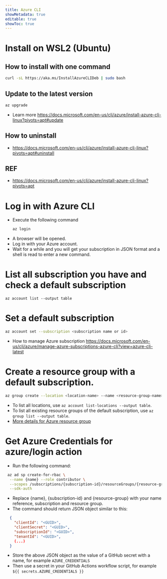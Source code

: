 ```yaml
---
title: Azure CLI
showMetadata: true
editable: true
showToc: true
---
```


# Install on WSL2 (Ubuntu)

## How to install with one command
  ```sh
  curl -sL https://aka.ms/InstallAzureCLIDeb | sudo bash
  ```

## Update to the latest version
  ```sh
  az upgrade
  ```
- Learn more https://docs.microsoft.com/en-us/cli/azure/install-azure-cli-linux?pivots=apt#update

## How to uninstall
- https://docs.microsoft.com/en-us/cli/azure/install-azure-cli-linux?pivots=apt#uninstall

## REF
- https://docs.microsoft.com/en-us/cli/azure/install-azure-cli-linux?pivots=apt

# Log in with Azure CLI
- Execute the following command
  ```sh
  az login
  ```
- A browser will be opened.
- Log in with your Azure account.
- Wait for a while and you will get your subscription in JSON format and a shell is read to enter a new command.

# List all subscription you have and check a default subscription
  ```
  az account list --output table
  ```

# Set a default subscription
  ```sh
  az account set --subscription <subscription name or id>
  ```
- How to manage Azure subscription https://docs.microsoft.com/en-us/cli/azure/manage-azure-subscriptions-azure-cli?view=azure-cli-latest

# Create a resource group with a default subscription.
  ```sh
  az group create --location <location-name> --name <resource-group-name>
  ```
- To list all locations, use `az account list-locations --output table`.
- To list all existing resource groups of the default subscription, use `az group list --output table`.
- [More details for Azure resource group](https://docs.microsoft.com/en-us/cli/azure/group?view=azure-cli-latest)

# Get Azure Credentials for azure/login action
- Run the following command:
```sh
 az ad sp create-for-rbac \
  --name {name} --role contributor \
  --scopes /subscriptions/{subscription-id}/resourceGroups/{resource-group} \
  --sdk-auth
```
- Replace {name}, {subscription-id} and {resource-group} with your name reference, subscription and resource group.
- The command should return JSON object similar to this:
```json
  {
    "clientId": "<GUID>",
    "clientSecret": "<GUID>",
    "subscriptionId": "<GUID>",
    "tenantId": "<GUID>",
    (...)
  }
```
- Store the above JSON object as the value of a GitHub secret with a name, for example `AZURE_CREDENTIALS`
- Then use a secret in your GitHub Actions workflow script,  for example `${{ secrets.AZURE_CREDENTIALS }}`
